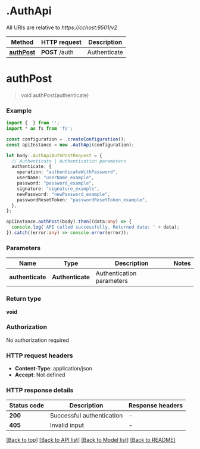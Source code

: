# .AuthApi

All URIs are relative to *https://cchost:9501/v2*

Method | HTTP request | Description
------------- | ------------- | -------------
[**authPost**](AuthApi.md#authPost) | **POST** /auth | Authenticate | Logout | Password Reset | Authenticate response (with challenge)


# **authPost**
> void authPost(authenticate)


### Example


```typescript
import {  } from '';
import * as fs from 'fs';

const configuration = .createConfiguration();
const apiInstance = new .AuthApi(configuration);

let body:.AuthApiAuthPostRequest = {
  // Authenticate | Authentication parameters
  authenticate: {
    operation: "authenticateWithPassword",
    userName: "userName_example",
    password: "password_example",
    signature: "signature_example",
    newPassword: "newPassword_example",
    passwordResetToken: "passwordResetToken_example",
  },
};

apiInstance.authPost(body).then((data:any) => {
  console.log('API called successfully. Returned data: ' + data);
}).catch((error:any) => console.error(error));
```


### Parameters

Name | Type | Description  | Notes
------------- | ------------- | ------------- | -------------
 **authenticate** | **Authenticate**| Authentication parameters |


### Return type

**void**

### Authorization

No authorization required

### HTTP request headers

 - **Content-Type**: application/json
 - **Accept**: Not defined


### HTTP response details
| Status code | Description | Response headers |
|-------------|-------------|------------------|
**200** | Successful authentication |  -  |
**405** | Invalid input |  -  |

[[Back to top]](#) [[Back to API list]](README.md#documentation-for-api-endpoints) [[Back to Model list]](README.md#documentation-for-models) [[Back to README]](README.md)


